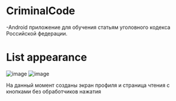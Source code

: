 # CriminalCode
-Android приложение для обучения статьям уголовного кодекса Российской федерации.
# List appearance
![image](https://user-images.githubusercontent.com/84613812/137814840-f4cf94dd-d952-45bc-be27-f6545d2e78b6.png)
![image](https://user-images.githubusercontent.com/84613812/140218936-1a367c70-5abd-42d7-8451-81192abfca6b.png)

На данный момент созданы экран профиля и страница чтения с кнопками без обработчиков нажатия
